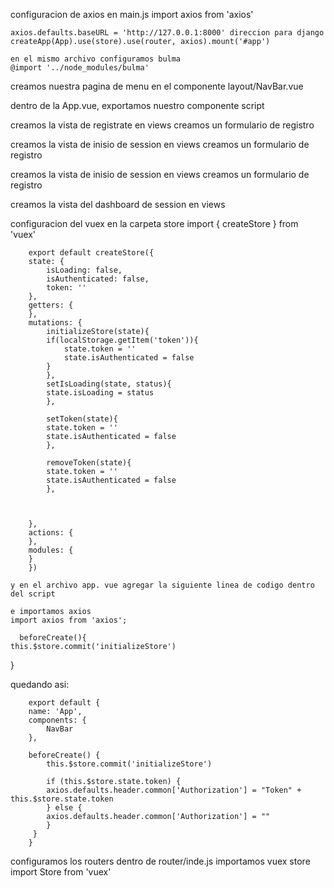 configuracion de axios en main.js
    import axios from 'axios'

    axios.defaults.baseURL = 'http://127.0.0.1:8000' direccion para django
    createApp(App).use(store).use(router, axios).mount('#app')

    en el mismo archivo configuramos bulma
    @import '../node_modules/bulma'

creamos nuestra pagina de menu en el componente
    layout/NavBar.vue

dentro de la App.vue, exportamos nuestro componente
    script

creamos la vista de registrate en views creamos un formulario de registro


creamos la vista de inisio de session en views creamos un formulario de registro




creamos la vista de inisio de session en views creamos un formulario de registro


creamos la vista del dashboard de session en views 

configuracion del vuex en la carpeta store
            import { createStore } from 'vuex'

        export default createStore({
        state: {
            isLoading: false,
            isAuthenticated: false,
            token: ''
        },
        getters: {
        },
        mutations: {
            initializeStore(state){
            if(localStorage.getItem('token')){
                state.token = ''
                state.isAuthenticated = false
            }
            },
            setIsLoading(state, status){
            state.isLoading = status
            },

            setToken(state){
            state.token = ''
            state.isAuthenticated = false
            }, 

            removeToken(state){
            state.token = ''
            state.isAuthenticated = false
            },

            

        },
        actions: {
        },
        modules: {
        }
        })

    y en el archivo app. vue agregar la siguiente linea de codigo dentro del script

    e importamos axios
    import axios from 'axios';

      beforeCreate(){
    this.$store.commit('initializeStore')
  }

  quedando asi:
    
        export default {
        name: 'App',
        components: {
            NavBar
        },

        beforeCreate() {
            this.$store.commit('initializeStore')

            if (this.$store.state.token) {
            axios.defaults.header.common['Authorization'] = "Token" + this.$store.state.token
            } else {
            axios.defaults.header.common['Authorization'] = ""
            }
         }
        }

configuramos los routers
    dentro de router/inde.js importamos vuex store
        import  Store  from 'vuex'

        